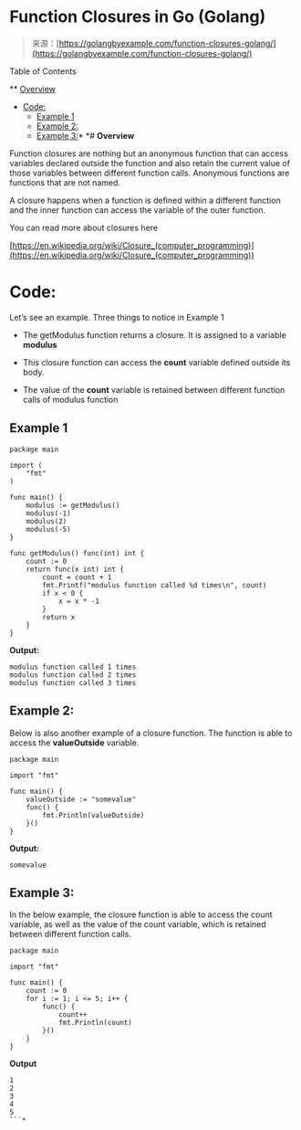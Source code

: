 <!--yml
category: 未分类
date: 2024-10-13 06:10:53
-->

# Function Closures in Go (Golang)

> 来源：[https://golangbyexample.com/function-closures-golang/](https://golangbyexample.com/function-closures-golang/)

Table of Contents

 **   [Overview](#Overview "Overview")
*   [Code:](#Code "Code:")
    *   [Example 1](#Example_1 "Example 1")
    *   [Example 2:](#Example_2 "Example 2:")
    *   [Example 3:](#Example_3 "Example 3:")*  *# **Overview**

Function closures are nothing but an anonymous function that can access variables declared outside the function and also retain the current value of those variables between different function calls. Anonymous functions are functions that are not named.

A closure happens when a function is defined within a different function and the inner function can access the variable of the outer function.

You can read more about closures here

[https://en.wikipedia.org/wiki/Closure_(computer_programming)](https://en.wikipedia.org/wiki/Closure_(computer_programming))

# **Code:**

Let’s see an example. Three things to notice in Example 1

*   The getModulus function returns a closure. It is assigned to a variable **modulus**

*   This closure function can access the **count** variable defined outside its body.

*   The value of the **count** variable is retained between different function calls of modulus function

## **Example 1**

```
package main

import (
    "fmt"
)

func main() {
    modulus := getModulus()
    modulus(-1)
    modulus(2)
    modulus(-5)
}

func getModulus() func(int) int {
    count := 0
    return func(x int) int {
        count = count + 1
        fmt.Printf("modulus function called %d times\n", count)
        if x < 0 {
            x = x * -1
        }
        return x
    }
}
```

**Output:**

```
modulus function called 1 times
modulus function called 2 times
modulus function called 3 times
```

## **Example 2:**

Below is also another example of a closure function. The function is able to access the **valueOutside** variable.

```
package main

import "fmt"

func main() {
    valueOutside := "somevalue"
    func() {
        fmt.Println(valueOutside)
    }()
}
```

**Output:**

```
somevalue
```

## **Example 3:**

In the below example, the closure function is able to access the count variable, as well as the value of the count variable, which is retained between different function calls.

```
package main

import "fmt"

func main() {
    count := 0
    for i := 1; i <= 5; i++ {
        func() {
            count++
            fmt.Println(count)
        }()
    }
}
```

**Output**

```
1
2
3
4
5
```*
